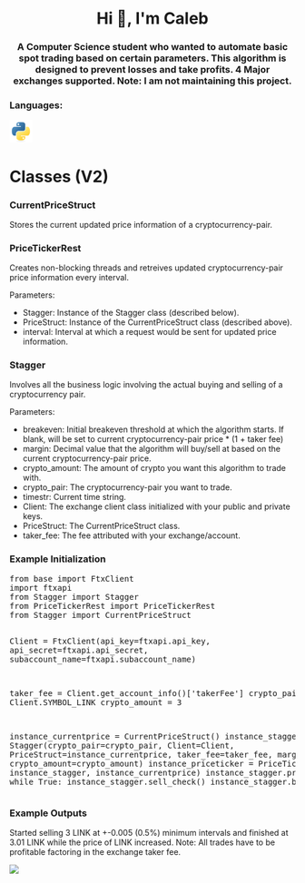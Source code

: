 <h1 align="center">Hi 👋, I'm Caleb</h1>
<h3 align="center">A Computer Science student who wanted to automate basic spot trading based on certain parameters. This algorithm is designed to prevent losses and take profits. 4 Major exchanges supported. Note: I am not maintaining this project.</h3>

<h3 align="left">Languages:</h3>
<p align="left"> <a href="https://www.python.org" target="_blank" rel="noreferrer"> <img src="https://raw.githubusercontent.com/devicons/devicon/master/icons/python/python-original.svg" alt="python" width="40" height="40"/> </a> </p>


<h1>Classes (V2)</h1>

<h3>CurrentPriceStruct</h3>
<p align="left">Stores the current updated price information of a cryptocurrency-pair.</p>

<h3>PriceTickerRest</h3>
<p align="left">Creates non-blocking threads and retreives updated cryptocurrency-pair price information every interval.</p>

<p>Parameters:</p>
<ul>
<li>Stagger: Instance of the Stagger class (described below).</li>
<li>PriceStruct: Instance of the CurrentPriceStruct class (described above).</li>
<li>interval: Interval at which a request would be sent for updated price information.</li>
</ul>


<h3>Stagger</h3>
<p>Involves all the business logic involving the actual buying and selling of a cryptocurrency pair.</p>

<p>Parameters:</p>
<ul>
<li>breakeven: Initial breakeven threshold at which the algorithm starts. If blank, will be set to current cryptocurrency-pair price * (1 + taker fee)</li>
<li>margin: Decimal value that the algorithm will buy/sell at based on the current cryptocurrency-pair price.</li> 
<li>crypto_amount: The amount of crypto you want this algorithm to trade with.</li> 
<li>crypto_pair: The cryptocurrency-pair you want to trade.</li> 
<li>timestr: Current time string.</li> 
<li>Client: The exchange client class initialized with your public and private keys.</li> 
<li>PriceStruct: The CurrentPriceStruct class.</li> 
<li>taker_fee: The fee attributed with your exchange/account.</li>
</ul>


<h3>Example Initialization</h3>
<pre>
from base import FtxClient
import ftxapi
from Stagger import Stagger
from PriceTickerRest import PriceTickerRest
from Stagger import CurrentPriceStruct


Client = FtxClient(api_key=ftxapi.api_key, api_secret=ftxapi.api_secret, subaccount_name=ftxapi.subaccount_name)


taker_fee = Client.get_account_info()['takerFee']
crypto_pair = Client.SYMBOL_LINK
crypto_amount = 3  

instance_currentprice = CurrentPriceStruct()
instance_stagger = Stagger(crypto_pair=crypto_pair, Client=Client,
                           PriceStruct=instance_currentprice, taker_fee=taker_fee, margin=0.005, crypto_amount=crypto_amount)
instance_priceticker = PriceTickerRest(
    instance_stagger, instance_currentprice)
instance_stagger.price_init()
while True:
    instance_stagger.sell_check()
    instance_stagger.buy_check()
</pre>

<h3>Example Outputs</h3>
<p>Started selling 3 LINK at +-0.005 (0.5%) minimum intervals and finished at 3.01 LINK while the price of LINK increased. Note: All trades have to be profitable factoring in the exchange taker fee.<p>
<img src="https://user-images.githubusercontent.com/66019710/156209322-0d277b10-54d7-4f63-a90e-cf55dfa45604.png"/>
